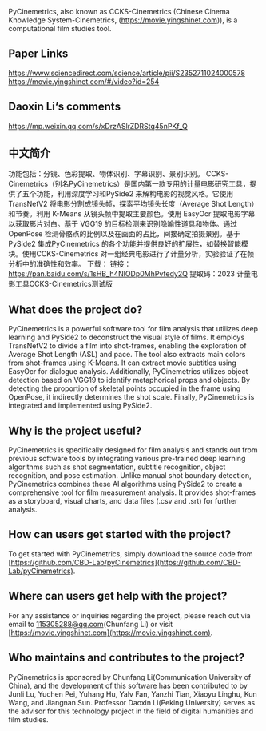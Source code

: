 PyCinemetrics, also known as CCKS-Cinemetrics (Chinese Cinema Knowledge System-Cinemetrics, (https://movie.yingshinet.com)), is a computational film studies tool.
## Paper Links
https://www.sciencedirect.com/science/article/pii/S2352711024000578
https://movie.yingshinet.com/#/video?id=254
## Daoxin Li‘s comments
https://mp.weixin.qq.com/s/xDrzASlrZDRStq45nPKf_Q
## 中文简介
功能包括：分镜、色彩提取、物体识别、字幕识别、景别识别。
 CCKS-Cinemetrics（别名PyCinemetrics）是国内第一款专用的计量电影研究工具，提供了五个功能，利用深度学习和PySide2 来解构电影的视觉风格。它使用 TransNetV2 将电影分割成镜头帧，探索平均镜头长度（Average Shot Length）和节奏。利用 K-Means 从镜头帧中提取主要颜色。使用 EasyOcr 提取电影字幕以获取影片对白。基于 VGG19 的目标检测来识别隐喻性道具和物体。通过 OpenPose 检测骨骼点的比例以及在画面的占比，间接确定拍摄景别。基于PySide2 集成PyCinemetrics 的各个功能并提供良好的扩展性，如替换智能模块。使用CCKS-Cinemetrics 对一组经典电影进行了计量分析，实验验证了在帧分析中的准确性和效率。
下载：
链接：https://pan.baidu.com/s/1sHB_h4NlODp0MhPvfedy2Q 
提取码：2023 
计量电影工具CCKS-Cinemetrics测试版

## What does the project do?
PyCinemetrics is a powerful software tool for film analysis that utilizes deep learning and PySide2 to deconstruct the visual style of films. It employs TransNetV2 to divide a film into shot-frames, enabling the exploration of Average Shot Length (ASL) and pace. The tool also extracts main colors from shot-frames using K-Means. It can extract movie subtitles using EasyOcr for dialogue analysis. Additionally, PyCinemetrics utilizes object detection based on VGG19 to identify metaphorical props and objects. By detecting the proportion of skeletal points occupied in the frame using OpenPose, it indirectly determines the shot scale. Finally, PyCinemetrics is integrated and implemented using PySide2.

## Why is the project useful?
PyCinemetrics is specifically designed for film analysis and stands out from previous software tools by integrating various pre-trained deep learning algorithms such as shot segmentation, subtitle recognition, object recognition, and pose estimation. Unlike manual shot boundary detection, PyCinemetrics combines these AI algorithms using PySide2 to create a comprehensive tool for film measurement analysis. It provides shot-frames as a storyboard, visual charts, and data files (.csv and .srt) for further analysis.

## How can users get started with the project?
To get started with PyCinemetrics, simply download the source code from [https://github.com/CBD-Lab/pyCinemetrics](https://github.com/CBD-Lab/pyCinemetrics).

## Where can users get help with the project?
For any assistance or inquiries regarding the project, please reach out via email to 115305288@qq.com(Chunfang Li) or visit [https://movie.yingshinet.com](https://movie.yingshinet.com).

## Who maintains and contributes to the project?
PyCinemetrics is sponsored by Chunfang Li(Communication University of China), and the development of this software has been contributed to by Junli Lu, Yuchen Pei, Yuhang Hu, Yalv Fan, Yanzhi Tian, Xiaoyu Linghu, Kun Wang, and Jiangnan Sun.
Professor Daoxin Li(Peking University) serves as the advisor for this technology project in the field of digital humanities and film studies.
